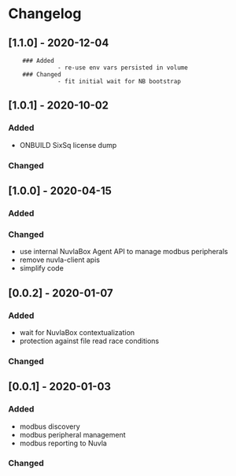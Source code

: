 # Changelog
## [1.1.0] - 2020-12-04
        ### Added 
                  - re-use env vars persisted in volume
        ### Changed
                  - fit initial wait for NB bootstrap
## [1.0.1] - 2020-10-02
### Added 
- ONBUILD SixSq license dump
### Changed
## [1.0.0] - 2020-04-15
### Added
### Changed
- use internal NuvlaBox Agent API to manage modbus peripherals
- remove nuvla-client apis
- simplify code
## [0.0.2] - 2020-01-07
### Added 
- wait for NuvlaBox contextualization 
- protection against file read race conditions
### Changed
## [0.0.1] - 2020-01-03
### Added 
- modbus discovery 
- modbus peripheral management 
- modbus reporting to Nuvla
### Changed



